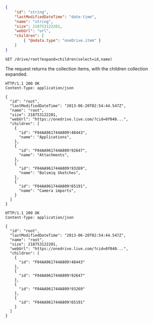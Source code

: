 ﻿<!-- { "blockType": "resource", "@odata.type": "oneDrive.item" } -->
```json
{
	"id": "string",
	"lastModifiedDateTime": "date-time",
	"name": "string",
	"size": 218753122201,
	"webUrl": "url",
	"children": [
		{ "@odata.type": "oneDrive.item" }
	]
}
```

<!-- { "blockType": "request", "name": "drive-plus-children" } -->
```http
GET /drive/root?expand=children(select=id,name)
```

The request returns the collection items, with the children collection expanded.

<!-- { "blockType": "response", "@odata.type": "oneDrive.item", "truncated": true } -->
```http
HTTP/1.1 200 OK
Content-Type: application/json

{
  "id": "root",
  "lastModifiedDateTime": "2013-06-20T02:54:44.547Z",
  "name": "root",
  "size": 218753122201,
  "webUrl": "https://onedrive.live.com/?cid=0f040...",
  "children": [
    {
      "id": "F04AA961744A809!48443",
      "name": "Applications",
    },
    {
      "id": "F04AA961744A809!92647",
      "name": "Attachments",
    },
    {
      "id": "F04AA961744A809!93269",
      "name": "Balsmiq Sketches",
    },
    {
      "id": "F04AA961744A809!65191",
      "name": "Camera imports",
    }
  ]
}
```


<!-- { "blockType": "simulatedResponse", "@odata.type": "oneDrive.item", "truncated": true } -->
```http
HTTP/1.1 200 OK
Content-Type: application/json

{
  "id": "root",
  "lastModifiedDateTime": "2013-06-20T02:54:44.547Z",
  "name": "root",
  "size": 218753122201,
  "webUrl": "https://onedrive.live.com/?cid=0f040...",
  "children": [
    {
      "id": "F04AA961744A809!48443"
    },
    {
      "id": "F04AA961744A809!92647"
    },
    {
      "id": "F04AA961744A809!93269"
    },
    {
      "id": "F04AA961744A809!65191"
    }
  ]
}
```
